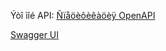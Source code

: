 Ýòî ìîé API:
[Ñïåöèôèêàöèÿ OpenAPI](./src/openapi.json)

[Swagger UI]([https://petstore.swagger.io/?url=https://raw.githubusercontent.com/Aleksey1123/time-tracker/openapi.json](https://api.redocly.com/registry/bundle/hentai_magazine_shop/time-tracker/v1/openapi.yaml?branch=rebuild-1&job=8cd78c47-4ca6-4331-90b4-4a1d7795521f))
